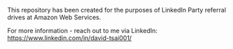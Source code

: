 This repository has been created for the purposes of LinkedIn Party referral drives at Amazon Web Services.

For more information - reach out to me via LinkedIn:
https://www.linkedin.com/in/david-tsai001/

